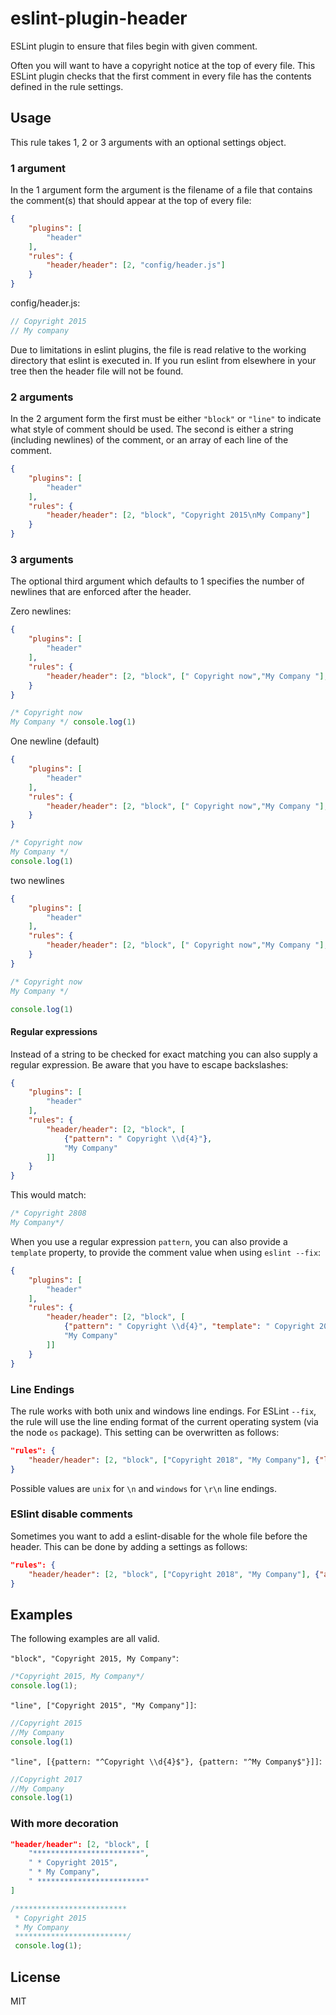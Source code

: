 eslint-plugin-header
====================

ESLint plugin to ensure that files begin with given comment.

Often you will want to have a copyright notice at the top of every file. This ESLint plugin checks that the first comment in every file has the contents defined in the rule settings.

## Usage

This rule takes 1, 2 or 3 arguments with an optional settings object.

### 1 argument

In the 1 argument form the argument is the filename of a file that contains the comment(s) that should appear at the top of every file:

```json
{
    "plugins": [
        "header"
    ],
    "rules": {
        "header/header": [2, "config/header.js"]
    }
}
```

config/header.js:

```js
// Copyright 2015
// My company
```

Due to limitations in eslint plugins, the file is read relative to the working directory that eslint is executed in. If you run eslint from elsewhere in your tree then the header file will not be found.

### 2 arguments

In the 2 argument form the first must be either `"block"` or `"line"` to indicate what style of comment should be used. The second is either a string (including newlines) of the comment, or an array of each line of the comment.

```json
{
    "plugins": [
        "header"
    ],
    "rules": {
        "header/header": [2, "block", "Copyright 2015\nMy Company"]
    }
}
```

### 3 arguments

The optional third argument which defaults to 1 specifies the number of newlines that are enforced after the header.

Zero newlines:
```json
{
    "plugins": [
        "header"
    ],
    "rules": {
        "header/header": [2, "block", [" Copyright now","My Company "], 0]
    }
}
```
```js
/* Copyright now
My Company */ console.log(1)
```

One newline (default)
```json
{
    "plugins": [
        "header"
    ],
    "rules": {
        "header/header": [2, "block", [" Copyright now","My Company "], 1]
    }
}
```
```js
/* Copyright now
My Company */
console.log(1)
```

two newlines
```json
{
    "plugins": [
        "header"
    ],
    "rules": {
        "header/header": [2, "block", [" Copyright now","My Company "], 2]
    }
}
```
```js
/* Copyright now
My Company */

console.log(1)
```

#### Regular expressions

Instead of a string to be checked for exact matching you can also supply a regular expression. Be aware that you have to escape backslashes:

```json
{
    "plugins": [
        "header"
    ],
    "rules": {
        "header/header": [2, "block", [
            {"pattern": " Copyright \\d{4}"},
            "My Company"
        ]]
    }
}
```

This would match:

```js
/* Copyright 2808
My Company*/
```

When you use a regular expression `pattern`, you can also provide a `template` property, to provide the comment value when using `eslint --fix`:

```json
{
    "plugins": [
        "header"
    ],
    "rules": {
        "header/header": [2, "block", [
            {"pattern": " Copyright \\d{4}", "template": " Copyright 2019"}, 
            "My Company"
        ]]
    }
}
```

### Line Endings

The rule works with both unix and windows line endings. For ESLint `--fix`, the rule will use the line ending format of the current operating system (via the node `os` package). This setting can be overwritten as follows:
```json
"rules": {
    "header/header": [2, "block", ["Copyright 2018", "My Company"], {"lineEndings": "windows"}]
}
```
Possible values are `unix` for `\n` and `windows` for `\r\n` line endings.

### ESlint disable comments

Sometimes you want to add a eslint-disable for the whole file before the header. This can be done by adding a settings as follows:

```json
"rules": {
    "header/header": [2, "block", ["Copyright 2018", "My Company"], {"allowDisableFirst": true}]
}
```

## Examples

The following examples are all valid.

`"block", "Copyright 2015, My Company"`:

```js
/*Copyright 2015, My Company*/
console.log(1);
```

`"line", ["Copyright 2015", "My Company"]]`:

```js
//Copyright 2015
//My Company
console.log(1)
```

`"line", [{pattern: "^Copyright \\d{4}$"}, {pattern: "^My Company$"}]]`:

```js
//Copyright 2017
//My Company
console.log(1)
```

### With more decoration

```json
"header/header": [2, "block", [
    "************************",
    " * Copyright 2015",
    " * My Company",
    " ************************"
]
```

```js
/*************************
 * Copyright 2015
 * My Company
 *************************/
 console.log(1);
```

## License

MIT
